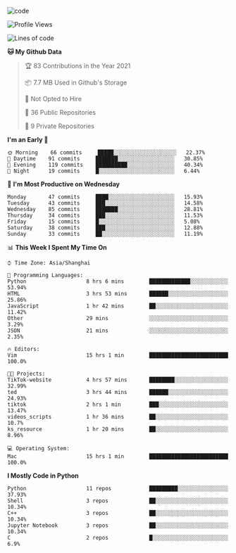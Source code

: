 
<!--
**liuyaanng/liuyaanng** is a ✨ _special_ ✨ repository because its `README.md` (this file) appears on your GitHub profile.

Here are some ideas to get you started:

- 🔭 I’m currently working on ...
- 🌱 I’m currently learning ...
- 👯 I’m looking to collaborate on ...
- 🤔 I’m looking for help with ...
- 💬 Ask me about ...
- 📫 How to reach me: ...
- 😄 Pronouns: ...
- ⚡ Fun fact: ...
-->


![code](https://cdn.jsdelivr.net/gh/liuyaanng/liuyaanng@1.0/code.gif) 

<!--START_SECTION:waka-->
![Profile Views](http://img.shields.io/badge/Profile%20Views-2-blue)

![Lines of code](https://img.shields.io/badge/From%20Hello%20World%20I%27ve%20Written-5.3%20million%20lines%20of%20code-blue)

**🐱 My Github Data** 

> 🏆 83 Contributions in the Year 2021
 > 
> 📦 7.7 MB Used in Github's Storage 
 > 
> 🚫 Not Opted to Hire
 > 
> 📜 36 Public Repositories 
 > 
> 🔑 9 Private Repositories  
 > 
**I'm an Early 🐤** 

```text
🌞 Morning    66 commits     █████░░░░░░░░░░░░░░░░░░░░   22.37% 
🌆 Daytime    91 commits     ███████░░░░░░░░░░░░░░░░░░   30.85% 
🌃 Evening    119 commits    ██████████░░░░░░░░░░░░░░░   40.34% 
🌙 Night      19 commits     █░░░░░░░░░░░░░░░░░░░░░░░░   6.44%

```
📅 **I'm Most Productive on Wednesday** 

```text
Monday       47 commits     ████░░░░░░░░░░░░░░░░░░░░░   15.93% 
Tuesday      43 commits     ███░░░░░░░░░░░░░░░░░░░░░░   14.58% 
Wednesday    85 commits     ███████░░░░░░░░░░░░░░░░░░   28.81% 
Thursday     34 commits     ███░░░░░░░░░░░░░░░░░░░░░░   11.53% 
Friday       15 commits     █░░░░░░░░░░░░░░░░░░░░░░░░   5.08% 
Saturday     38 commits     ███░░░░░░░░░░░░░░░░░░░░░░   12.88% 
Sunday       33 commits     ██░░░░░░░░░░░░░░░░░░░░░░░   11.19%

```


📊 **This Week I Spent My Time On** 

```text
⌚︎ Time Zone: Asia/Shanghai

💬 Programming Languages: 
Python                   8 hrs 6 mins        █████████████░░░░░░░░░░░░   53.94% 
HTML                     3 hrs 53 mins       ██████░░░░░░░░░░░░░░░░░░░   25.86% 
JavaScript               1 hr 42 mins        ██░░░░░░░░░░░░░░░░░░░░░░░   11.42% 
Other                    29 mins             ░░░░░░░░░░░░░░░░░░░░░░░░░   3.29% 
JSON                     21 mins             ░░░░░░░░░░░░░░░░░░░░░░░░░   2.35%

🔥 Editors: 
Vim                      15 hrs 1 min        █████████████████████████   100.0%

🐱‍💻 Projects: 
TikTok-website           4 hrs 57 mins       ████████░░░░░░░░░░░░░░░░░   32.99% 
ted                      3 hrs 44 mins       ██████░░░░░░░░░░░░░░░░░░░   24.93% 
tiktok                   2 hrs 1 min         ███░░░░░░░░░░░░░░░░░░░░░░   13.47% 
videos_scripts           1 hr 36 mins        ██░░░░░░░░░░░░░░░░░░░░░░░   10.7% 
ks_resource              1 hr 20 mins        ██░░░░░░░░░░░░░░░░░░░░░░░   8.96%

💻 Operating System: 
Mac                      15 hrs 1 min        █████████████████████████   100.0%

```

**I Mostly Code in Python** 

```text
Python                   11 repos            █████████░░░░░░░░░░░░░░░░   37.93% 
Shell                    3 repos             ██░░░░░░░░░░░░░░░░░░░░░░░   10.34% 
C++                      3 repos             ██░░░░░░░░░░░░░░░░░░░░░░░   10.34% 
Jupyter Notebook         3 repos             ██░░░░░░░░░░░░░░░░░░░░░░░   10.34% 
C                        2 repos             █░░░░░░░░░░░░░░░░░░░░░░░░   6.9%

```



<!--END_SECTION:waka-->
